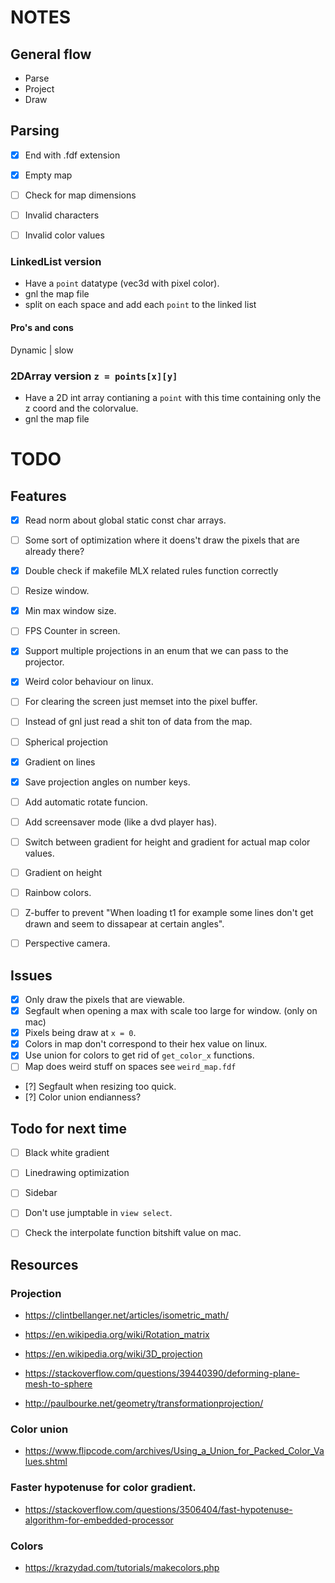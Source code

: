 # NOTES

## General flow
* Parse
* Project
* Draw


## Parsing
- [x] End with .fdf extension
- [x] Empty map
- [ ] Check for map dimensions
- [ ] Invalid characters
- [ ] Invalid color values


### LinkedList version
* Have a `point` datatype (vec3d with pixel color).
* gnl the map file
* split on each space and add each `point` to the linked list

#### Pro's and cons
Dynamic | slow


### 2DArray version `z = points[x][y]`
* Have a 2D int array contianing a `point` with this time containing only the z coord and the colorvalue.
* gnl the map file



# TODO
## Features
- [x] Read norm about global static const char arrays.
- [ ] Some sort of optimization where it doens't draw the pixels that are already there?
- [x] Double check if makefile MLX related rules function correctly 
- [ ] Resize window. 
- [x] Min max window size.
- [ ] FPS Counter in screen.
- [x] Support multiple projections in an enum that we can pass to the projector.
- [x] Weird color behaviour on linux.
- [ ] For clearing the screen just memset into the pixel buffer.
- [ ] Instead of gnl just read a shit ton of data from the map.
- [ ] Spherical projection
- [x] Gradient on lines
- [x] Save projection angles on number keys.
- [ ] Add automatic rotate funcion.
- [ ] Add screensaver mode (like a dvd player has).
- [ ] Switch between gradient for height and gradient for actual map color values.
- [ ] Gradient on height
- [ ] Rainbow colors.
- [ ] Z-buffer to prevent "When loading t1 for example some lines don't get drawn and seem to dissapear at certain angles".
- [ ] Perspective camera.



## Issues
- [x] Only draw the pixels that are viewable.
- [x] Segfault when opening a max with scale too large for window. (only on mac)
- [x] Pixels being draw at `x = 0`.
- [x] Colors in map don't correspond to their hex value on linux.
- [x] Use union for colors to get rid of `get_color_x` functions.
- [ ] Map does weird stuff on spaces see `weird_map.fdf`
- [?] Segfault when resizing too quick.
- [?] Color union endianness?

## Todo for next time

- [ ] Black white gradient
- [ ] Linedrawing optimization
- [ ] Sidebar
- [ ] Don't use jumptable in `view select`.
- [ ] Check the interpolate function bitshift value on mac.


## Resources
### Projection
* https://clintbellanger.net/articles/isometric_math/
* https://en.wikipedia.org/wiki/Rotation_matrix
* https://en.wikipedia.org/wiki/3D_projection

* https://stackoverflow.com/questions/39440390/deforming-plane-mesh-to-sphere
* http://paulbourke.net/geometry/transformationprojection/


### Color union
* https://www.flipcode.com/archives/Using_a_Union_for_Packed_Color_Values.shtml

### Faster hypotenuse for color gradient.
* https://stackoverflow.com/questions/3506404/fast-hypotenuse-algorithm-for-embedded-processor

### Colors
* https://krazydad.com/tutorials/makecolors.php

